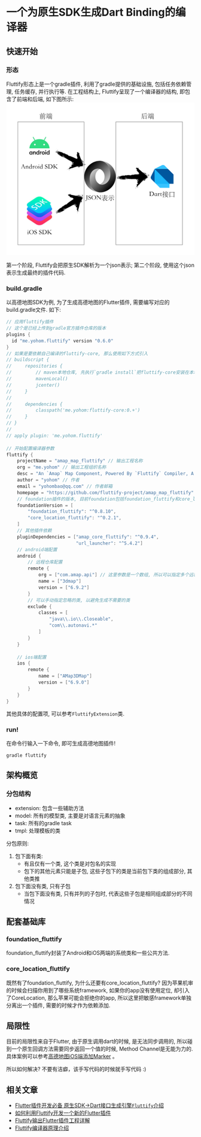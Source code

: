 # 一个为原生SDK生成Dart Binding的编译器

## 快速开始
### 形态
Fluttify形态上是一个gradle插件, 利用了gradle提供的基础设施, 包括任务依赖管理, 任务缓存, 并行执行等. 
在工程结构上, Fluttify呈现了一个编译器的结构, 即包含了前端和后端, 如下图所示:
![structure](https://github.com/fluttify-project/fluttify-project/blob/master/resources/structure.png?raw=true)

第一个阶段, Fluttify会把原生SDK解析为一个json表示; 第二个阶段, 使用这个json表示生成最终的插件代码.

### build.gradle
以高德地图SDK为例, 为了生成高德地图的Flutter插件, 需要编写对应的build.gradle文件. 如下:
```groovy
// 应用fluttify插件
// 这个是已经上传到gradle官方插件仓库的版本
plugins {
  id "me.yohom.fluttify" version "0.6.0"
}
// 如果是要依赖自己编译的fluttify-core, 那么使用如下方式引入
// buildscript {
//     repositories {
//         // maven本地仓库, 先执行`gradle install`把fluttify-core安装在本地
//         mavenLocal()
//         jcenter()
//     }
// 
//     dependencies {
//         classpath('me.yohom:fluttify-core:0.+')
//     }
// }
// 
// apply plugin: 'me.yohom.fluttify'

// 开始配置编译器参数
fluttify {
    projectName = "amap_map_fluttify" // 输出工程名称
    org = "me.yohom" // 输出工程组织名称
    desc = "An `Amap` Map Component, Powered By `Fluttify` Compiler, A Dart Bindings Generator For Native SDK." // 输出工程描述
    author = "yohom" // 作者
    email = "yohombao@qq.com" // 作者邮箱
    homepage = "https://github.com/fluttify-project/amap_map_fluttify" // 项目主页
    // foundation插件的版本, 目前foundation包括foundation_fluttify和core_location_fluttify. 包含了系统类的实现
    foundationVersion = [
        "foundation_fluttify": "^0.8.10",
        "core_location_fluttify": "^0.2.1",
    ]
    // 其他插件依赖
    pluginDependencies = ["amap_core_fluttify": "^0.9.4",
                          "url_launcher": "^5.4.2"]
    // android端配置
    android {
        // 远程仓库配置
        remote {
            org = ["com.amap.api"] // 这里参数是一个数组, 所以可以指定多个远程仓库
            name = ["3dmap"]
            version = ["6.9.2"]
        }
        // 可以手动指定忽略的类, 以避免生成不需要的类
        exclude {
            classes = [
                "java\\.io\\.Closeable",
                "com\\.autonavi.*"
            ]
        }
    }

    // ios端配置
    ios {
        remote {
            name = ["AMap3DMap"]
            version = ["6.9.0"]
        }
    }
}
```
其他具体的配置项, 可以参考`FluttifyExtension`类.

### run!
在命令行输入一下命令, 即可生成高德地图插件!
```shell script
gradle fluttify
```

## 架构概览
### 分包结构
- extension: 包含一些辅助方法
- model: 所有的模型类, 主要是对语言元素的抽象
- task: 所有的gradle task
- tmpl: 处理模板的类

分包原则:
1. 包下面有类:
    - 有且仅有一个类, 这个类是对包名的实现
    - 包下的其他元素只能是子包, 这些子包下的类是当前包下类的组成部分, 其他类推
2. 包下面没有类, 只有子包
    - 当包下面没有类, 只有并列的子包时, 代表这些子包是相同组成部分的不同情况

## 配套基础库
### foundation_fluttify
foundation_fluttify封装了Android和iOS两端的系统类和一些公共方法.

### core_location_fluttify
既然有了foundation_fluttify, 为什么还要有core_location_fluttify? 因为苹果机审的时候会扫描你用到了哪些系统framework, 如果你的app没有使用定位, 却引入了CoreLocation, 那么苹果可能会拒绝你的app, 所以这里把敏感framework单独分离出一个插件, 需要的时候才作为依赖添加.

## 局限性
目前的局限性来自于Flutter, 由于原生调用dart的时候, 是无法同步调用的, 所以碰到一个原生回调方法需要同步返回一个值的时候, Method Channel是无能为力的.
具体案例可以参考[高德地图iOS端添加Marker](https://github.com/fluttify-project/amap_map_fluttify/blob/3996a6d8c340c18250937ca7c8095c1e06ddb74c/ios/Classes/MAMapViewFactory.m#L4044) 。

所以如何解决? 不要有洁癖，该手写代码的时候就手写代码 :)

## 相关文章
- [Flutter插件开发必备 原生SDK->Dart接口生成引擎`Fluttify`介绍](https://juejin.im/post/5dc65fa2f265da4d23759cec)
- [如何利用Fluttify开发一个新的Flutter插件](https://juejin.im/post/5e06faa651882512416a7630)
- [Fluttify输出Flutter插件工程详解](https://juejin.im/post/5e19306c6fb9a02ff67d3780)
- [Fluttify编译器原理介绍](https://juejin.im/post/5e67321751882549717d8de7)